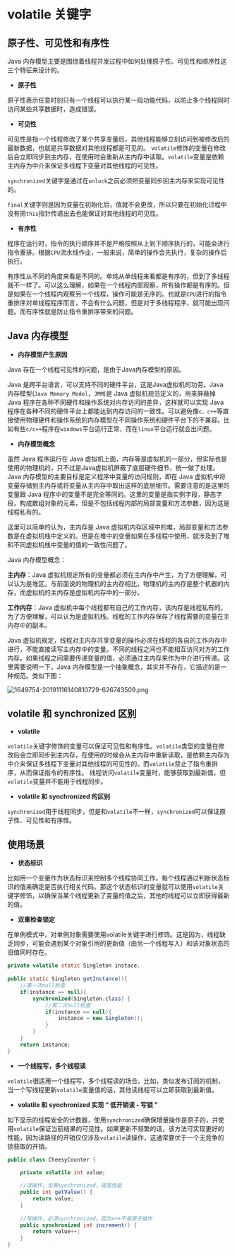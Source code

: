 # volatile 关键字

## 原子性、可见性和有序性

Java 内存模型主要是围绕着线程并发过程中如何处理原子性、可见性和顺序性这三个特征来设计的。

- **原子性**

原子性表示任意时刻只有一个线程可以执行某一段功能代码，以防止多个线程同时访问某些共享数据时，造成错误。

- **可见性**

可见性是指一个线程修改了某个共享变量后，其他线程能够立刻访问到被修改后的最新数据，也就是共享数据对其他线程都是可见的。
`volatile`修饰的变量在修改后会立即同步到主内存，在使用时会重新从主内存中读取。`volatile`变量是依赖主内存为中介来保证多线程下变量对其他线程的可见性。

`synchronized`关键字是通过在`unlock`之前必须把变量同步回主内存来实现可见性的。

`final`关键字则是因为变量在初始化后，值就不会更改，所以只要在初始化过程中没有把`this`指针传递出去也能保证对其他线程的可见性。

- **有序性**

程序在运行时，指令的执行顺序并不是严格按照从上到下顺序执行的，可能会进行指令重排。根据`CPU`流水线作业，一般来说，简单的操作会先执行，复杂的操作后执行。

有序性从不同的角度来看是不同的。单纯从单线程来看都是有序的，但到了多线程就不一样了。可以这么理解，如果在一个线程内部观察，所有操作都是有序的。但是如果在一个线程内观察另一个线程，操作可能是无序的。也就是`CPU`进行的指令重排序对单线程程序而言，不会有什么问题，但是对于多线程程序，就可能出现问题。而有序性就是防止指令重排序带来的问题。

## Java 内存模型

- **内存模型产生原因**

Java 存在一个线程可见性的问题，是由于Java内存模型的原因。

Java 是跨平台语言，可以支持不同的硬件平台，这是Java虚拟机的功劳。Java 内存模型(`Java Memory Model`，`JMM`)是 Java 虚拟机规范定义的，用来屏蔽掉 Java 程序在各种不同硬件和操作系统对内存访问的差异，这样就可以实现 Java 程序在各种不同的硬件平台上都能达到内存访问的一致性。可以避免像`c、c++`等直接使用物理硬件和操作系统的内存模型在不同操作系统和硬件平台下的不兼容。比如有些`c/c++`程序在`windows`平台运行正常，而在`linux`平台运行就会出问题。

- **内存模型概念**

虽然 Java 程序运行在 Java 虚拟机上面，内存等是虚拟机的一部分，但实际也是使用的物理机的，只不过是Java虚拟机屏蔽了底层硬件细节，统一做了处理。
Java 内存模型的主要目标是定义程序中变量的访问规则，即在 Java 虚拟机中将变量存储到主内存或将变量从主内存中取出这样的底层细节。需要注意的是这里的变量跟 Java 程序中的变量不是完全等同的。这里的变量是指实例字段，静态字段，构成数组对象的元素，但是不包括线程内部的局部变量和方法参数，因为这是线程私有的。

这里可以简单的认为，主内存是 Java 虚拟机内存区域中的堆，局部变量和方法参数是在虚拟机栈中定义的。但是在堆中的变量如果在多线程中使用，就涉及到了堆和不同虚拟机栈中变量的值的一致性问题了。

Java 内存模型概念：

**主内存**：Java 虚拟机规定所有的变量都必须在主内存中产生，为了方便理解，可以认为是堆区。与前面说的物理机的主内存相比，物理机的主内存是整个机器的内存，而虚拟机的主内存是虚拟机内存中的一部分。

**工作内存**：Java 虚拟机中每个线程都有自己的工作内存，该内存是线程私有的，为了方便理解，可以认为是虚拟机栈。线程的工作内存保存了线程需要的变量在主内存中的副本。

Java 虚拟机规定，线程对主内存共享变量的操作必须在线程的各自的工作内存中进行，不能直接读写主内存中的变量。不同的线程之间也不能相互访问对方的工作内存。如果线程之间需要传递变量的值，必须通过主内存来作为中介进行传递。这里需要说明一下，Java 内存模型是一个抽象概念，其实并不存在，它描述的是一种规范。类似下图：

![1649754-20191116140810729-626743509.png](https://i.loli.net/2021/02/27/u9hMcsE6RFJ28VK.png)

## volatile 和 synchronized 区别

- **volatile**

`volatile`关键字修饰的变量可以保证可见性和有序性。`volatile`类型的变量在修改后会立即同步到主内存，在使用的时候会从主内存中重新读取，是依赖主内存为中介来保证多线程下变量对其他线程的可见性的。而`volatile`禁止了指令重排序，从而保证指令的有序性。
线程访问`volatile`变量时，能够获取到最新值，但`volatile`变量并不能用于线程同步。

- **volatile 和 synchronized 的区别**

`synchronized`用于线程同步，但是和`volatile`不一样，`synchronized`可以保证原子性、可见性和有序性。

## 使用场景

- **状态标识**

比如用一个变量作为状态标识来控制多个线程协同工作。每个线程通过判断状态标识的值来确定是否执行相关代码。那这个状态标识的变量就可以使用`volatile`关键字修饰，以确保当某个线程更新了变量的值之后，其他的线程可以立即获得最新的值。 

- **双重检查锁定**

在单例模式中，对单例对象需要使用volatile关键字进行修饰。这是因为，线程缺乏同步，可能会遇到某个对象引用的更新值（由另一个线程写入）和该对象状态的旧值同时存在。

```java
private volatile static Singleton instace;     
    
public static Singleton getInstance(){     
    //第一次null检查       
    if(instance == null){              
        synchronized(Singleton.class) {        
            //第二次null检查         
            if(instance == null){          
                instance = new Singleton();
            }    
        }             
    }    
    return instance;   
}
```

- **一个线程写，多个线程读** 

`volatile`很适用一个线程写，多个线程读的场合。比如，类似发布订阅的机制，当一个写线程更新`volatile`变量值的话，其他读线程可以立即获取到最新值。

- **volatile 和 synchronized 实现 “ 低开销读 - 写锁 ”** 

如下显示的线程安全的计数器，使用`synchronized`确保增量操作是原子的，并使用`volatile`保证当前结果的可见性。如果更新不频繁的话，该方法可实现更好的性能，因为读路径的开销仅仅涉及`volatile`读操作，这通常要优于一个无竞争的锁获取的开销。

```java
public class CheesyCounter {  

    private volatile int value;  
  
    //读操作，无需synchronized，提高性能  
    public int getValue() {   
        return value;   
    }   
  
    //写操作，必须synchronized。因为x++不是原子操作  
    public synchronized int increment() {  
        return value++;  
    }  
}
```